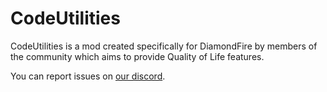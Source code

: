 # CodeUtilities
CodeUtilities is a mod created specifically for DiamondFire by members of the community which aims to provide Quality of Life features.

You can report issues on [our discord](https://discord.gg/gA5KJEtmJ6).
